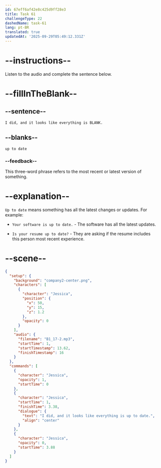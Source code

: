 ```yaml
---
id: 67eff6af42e8c425d9ff28e3
title: Task 61
challengeType: 22
dashedName: task-61
lang: pt-BR
translated: true
updatedAt: '2025-09-29T05:49:12.331Z'
---
```


<!-- (audio) Jessica: I did, and it looks like everything is up to date. -->

# --instructions--

Listen to the audio and complete the sentence below.

# --fillInTheBlank--

## --sentence--

`I did, and it looks like everything is BLANK.`

## --blanks--

`up to date`

### --feedback--

This three-word phrase refers to the most recent or latest version of something.

# --explanation--

`Up to date` means something has all the latest changes or updates. For example:

- `Your software is up to date.` - The software has all the latest updates.

- `Is your resume up to date?` - They are asking if the resume includes this person most recent experience.

# --scene--

```json
{
  "setup": {
    "background": "company2-center.png",
    "characters": [
      {
        "character": "Jessica",
        "position": {
          "x": 50,
          "y": 15,
          "z": 1.2
        },
        "opacity": 0
      }
    ],
    "audio": {
      "filename": "B1_17-2.mp3",
      "startTime": 1,
      "startTimestamp": 13.62,
      "finishTimestamp": 16
    }
  },
  "commands": [
    {
      "character": "Jessica",
      "opacity": 1,
      "startTime": 0
    },
    {
      "character": "Jessica",
      "startTime": 1,
      "finishTime": 3.38,
      "dialogue": {
        "text": "I did, and it looks like everything is up to date.",
        "align": "center"
      }
    },
    {
      "character": "Jessica",
      "opacity": 0,
      "startTime": 3.88
    }
  ]
}
```
